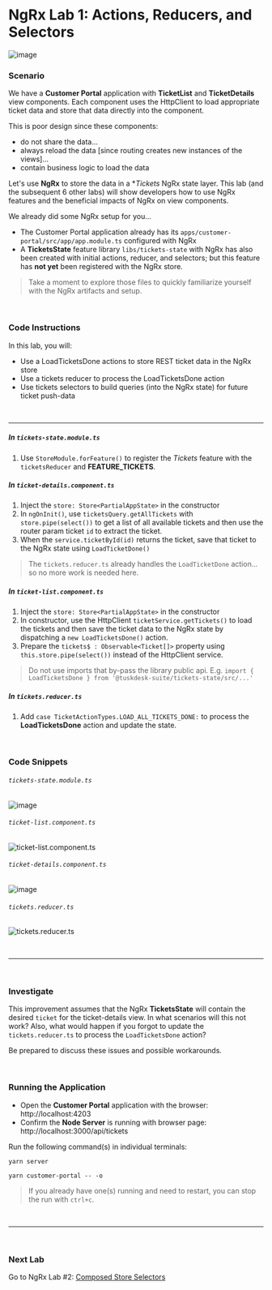# NgRx Lab 1: Actions, Reducers, and Selectors

![image](https://user-images.githubusercontent.com/210413/47935906-02f1ae80-deaa-11e8-8cd7-0615e6234c76.png)

### Scenario

We have a **Customer Portal** application with **TicketList** and **TicketDetails** view components. Each component 
uses the HttpClient to load appropriate ticket data and store that data directly into the component. 

This is poor design since these components:
 
  * do not share the data... 
  * always reload the data [since routing creates new instances of the views]... 
  * contain business logic to load the data   

Let's use **NgRx** to store the data in a **Tickets* NgRx state layer. This lab (and the subsequent 6 other labs) will show developers how 
to use NgRx features and the beneficial impacts of NgRx on view components.

We already did some NgRx setup for you...

  * The Customer Portal application already has its `apps/customer-portal/src/app/app.module.ts` configured with NgRx
  * A **TicketsState** feature library `libs/tickets-state` with NgRx has also been created with initial actions, reducer, and selectors; but this feature has **not yet** been registered with the NgRx store.

>  Take a moment to explore those files to quickly familiarize yourself with the NgRx artifacts and setup.


<br/>

### Code Instructions

In this lab, you will:

  * Use a LoadTicketsDone actions to store REST ticket data in the NgRx store 
  * Use a tickets reducer to process the LoadTicketsDone action
  * Use tickets selectors to build queries (into the NgRx state) for future ticket push-data 
  
<br/>

----
    
##### In `tickets-state.module.ts` 

1. Use `StoreModule.forFeature()` to register the *Tickets* feature with the `ticketsReducer` and **FEATURE_TICKETS**.

##### In `ticket-details.component.ts`

1. Inject the `store: Store<PartialAppState>` in the constructor
2. In `ngOnInit()`, use `ticketsQuery.getAllTickets` with `store.pipe(select())` to get a list of all available tickets and then use the router param ticket `id` to extract the ticket.  
3. When the `service.ticketById(id)` returns the ticket, save that ticket to the NgRx state using `LoadTicketDone()`

> The `tickets.reducer.ts` already handles the `LoadTicketDone` action... so no more work is needed here.

##### In `ticket-list.component.ts`

1. Inject the `store: Store<PartialAppState>` in the constructor
2. In constructor, use the HttpClient `ticketService.getTickets()` to load the tickets and then save the ticket data to the NgRx state by dispatching a `new LoadTicketsDone()` action. 
3. Prepare the `tickets$ : Observable<Ticket[]>` property using `this.store.pipe(select())` instead of the HttpClient service.

> Do not use imports that by-pass the library public api. E.g. `import { LoadTicketsDone } from '@tuskdesk-suite/tickets-state/src/...'`
  
##### In `tickets.reducer.ts`

1. Add `case TicketActionTypes.LOAD_ALL_TICKETS_DONE:` to process the **LoadTicketsDone** action and update the state.

<br/>


### Code Snippets

###### `tickets-state.module.ts`

![image](https://user-images.githubusercontent.com/210413/48104301-c0044380-e1e7-11e8-8bdc-148e6ce3ac74.png)


###### `ticket-list.component.ts`

![ticket-list.component.ts](https://user-images.githubusercontent.com/210413/47936257-16514980-deab-11e8-9878-dfbfe4eed6cb.png)

###### `ticket-details.component.ts`

![image](https://user-images.githubusercontent.com/210413/48030527-f6be5900-e116-11e8-96c8-572451b01ad9.png)


###### `tickets.reducer.ts`

![tickets.reducer.ts](https://user-images.githubusercontent.com/210413/47936309-44368e00-deab-11e8-8338-c92682a93420.png)



<br/>

----


<br/>

### Investigate

This improvement assumes that the NgRx **TicketsState** will contain the desired `ticket` for the ticket-details view. In what scenarios will this not work? Also, what would happen if you forgot to update the `tickets.reducer.ts` to process the `LoadTicketsDone` action?


Be prepared to discuss these issues and possible workarounds. 


<br/>

### Running the Application

*  Open the **Customer Portal** application with the browser: http://localhost:4203
*  Confirm the **Node Server** is running with browser page:  http://localhost:3000/api/tickets

Run the following command(s) in individual terminals:

```console
yarn server
```

```console
yarn customer-portal -- -o
```

> If you already have one(s) running and need to restart, you can stop the run with `ctrl+c`.


<br/>

----

<br/>

### Next Lab

Go to NgRx Lab #2: [Composed Store Selectors](lab-2.md)

